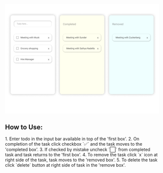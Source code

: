 ![design image](./credentials/ToDo.png)

<h2>How to Use:</h2>
1. Enter todo in the input bar available in top of the 'first box'.
2. On completion of the task click checkbox `✅` and the task moves to the 'completed box'.
3. If checked by mistake uncheck `⬜` from completed task and task returns to the 'first box'.
4. To remove the task click `x` icon at right side of the task, task moves to the 'removed box'.
5. To delete the task click `delete` button at right side of task in the 'remove box'.
